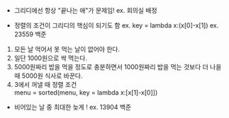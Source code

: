 - 그리디에선 항상 "끝나는 애"가 문제임! 
ex. 회의실 배정

- 정렬의 조건이 그리디의 핵심이 되기도 함
ex. key = lambda x:(x[0]-x[1]) 
ex. 23559 백준
1. 모든 날 먹어서 못 먹는 날이 없어야 한다.   
2. 일단 1000원으로 싹 먹는다.   
3. 5000원짜리 밥을 먹을 정도로 충분하면서 1000원짜리 밥을 먹는 것보다 더 나을 때 5000원 식사로 바꾼다.   
4. 3에서 꺼낼 때 정렬 조건   
menu = sorted(menu, key = lambda x:[x[1]-x[0]])

- 비어있는 날 중 최대한 늦게 ! ex. 13904 백준